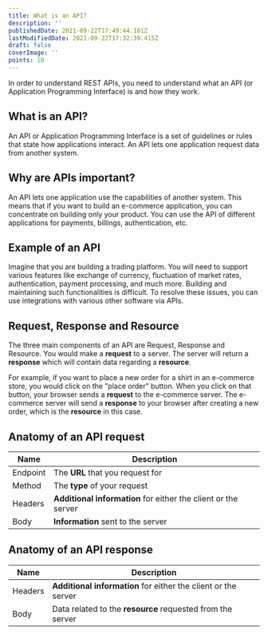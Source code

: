 ```yaml
---
title: What is an API?
description: ''
publishedDate: 2021-09-22T17:49:44.101Z
lastModifiedDate: 2021-09-22T17:32:39.415Z
draft: false
coverImage: ''
points: 10
---
```


In order to understand REST APIs, you need to understand what an API (or Application Programming Interface) is and how they work.

## What is an API?

An API or Application Programming Interface is a set of guidelines or rules that state how applications interact. An API lets one application request data from another system.

<WhatIsAPI />

## Why are APIs important?

An API lets one application use the capabilities of another system. This means that if you want to build an e-commerce application, you can concentrate on building only your product. You can use the API of different applications for payments, billings, authentication, etc.

## Example of an API

Imagine that you are building a trading platform. You will need to support various features like exchange of currency, fluctuation of market rates, authentication, payment processing, and much more. Building and maintaining such functionalities is difficult. To resolve these issues, you can use integrations with various other software via APIs.

## Request, Response and Resource

The three main components of an API are Request, Response and Resource. You would make a **request** to a server. The server will return a **response** which will contain data regarding a **resource**.

For example, if you want to place a new order for a shirt in an e-commerce store, you would click on the "place order" button. When you click on that button, your browser sends a **request** to the e-commerce server. The e-commerce server will send a **response** to your browser after creating a new order, which is the **resource** in this case.

## Anatomy of an API request

| Name     | Description                                                    |
| -------- | -------------------------------------------------------------- |
| Endpoint | The **URL** that you request for                               |
| Method   | The **type** of your request                                   |
| Headers  | **Additional information** for either the client or the server |
| Body     | **Information** sent to the server                             |

<AnatomyOfAPIRequest />

## Anatomy of an API response

| Name    | Description                                                    |
| ------- | -------------------------------------------------------------- |
| Headers | **Additional information** for either the client or the server |
| Body    | Data related to the **resource** requested from the server     |

<AnatomyOfAPIResponse />
